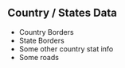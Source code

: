 ## Country / States Data

- Country Borders
- State Borders
- Some other country stat info
- Some roads